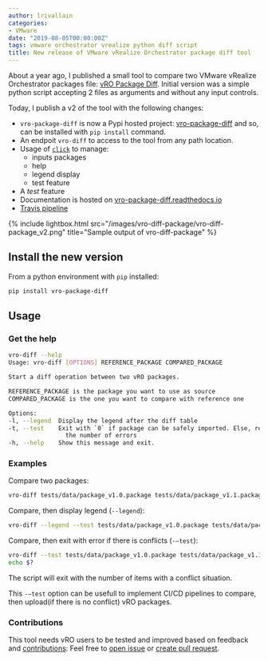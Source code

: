 ```yaml
---
author: lrivallain
categories:
- VMware
date: "2019-08-05T00:00:00Z"
tags: vmware orchestrator vrealize python diff script
title: New release of VMware vRealize Orchestrator package diff tool
---
```


About a year ago, I published a small tool to compare two VMware vRealize Orchestrator packages file: [vRO Package Diff](/2018/02/28/vmware-vrealizeorchestrator-package-diff-python-tool/). Initial version was a simple python script accepting 2 files as arguments and without any input controls.

Today, I publish a v2 of the tool with the following changes:

- `vro-package-diff` is now a Pypi hosted project: [vro-package-diff](https://pypi.org/project/vro-package-diff/) and so, can be installed with `pip install` command.
- An endpoit `vro-diff` to access to the tool from any path location.
- Usage of [`click`](https://click.palletsprojects.com/) to manage:
  - inputs packages
  - help
  - legend display
  - test feature
- A *test* feature
- Documentation is hosted on [vro-package-diff.readthedocs.io](https://vro-package-diff.readthedocs.io)
- [Travis pipeline](https://travis-ci.org/lrivallain/vro-package-diff/)

{% include lightbox.html src="/images/vro-diff-package/vro-diff-package_v2.png" title="Sample output of vro-diff-package" %}

## Install the new version

From a python environment with `pip` installed:

```bash
pip install vro-package-diff
```

## Usage

### Get the help

```bash
vro-diff --help
Usage: vro-diff [OPTIONS] REFERENCE_PACKAGE COMPARED_PACKAGE

Start a diff operation between two vRO packages.

REFERENCE_PACKAGE is the package you want to use as source
COMPARED_PACKAGE is the one you want to compare with reference one

Options:
-l, --legend  Display the legend after the diff table
-t, --test    Exit with `0` if package can be safely imported. Else, returns
                the number of errors
-h, --help    Show this message and exit.
```

### Examples

Compare two packages:

```bash
vro-diff tests/data/package_v1.0.package tests/data/package_v1.1.package
```

Compare, then display legend (`--legend`):

```bash
vro-diff --legend --test tests/data/package_v1.0.package tests/data/package_v1.1.package
```

Compare, then exit with error if there is conflicts (`-–test`):

```bash
vro-diff --test tests/data/package_v1.0.package tests/data/package_v1.1.package
echo $?
```

The script will exit with the number of items with a conflict situation.

This `-–test` option can be usefull to implement CI/CD pipelines to compare, then upload(if there is no conflict) vRO packages.

### Contributions

This tool needs vRO users to be tested and improved based on feedback and [contributions](https://github.com/lrivallain/vro-package-diff/graphs/contributors): Feel free to [open issue](https://github.com/lrivallain/vro-package-diff/issues/new) or [create pull request](https://github.com/lrivallain/vro-package-diff/compare).